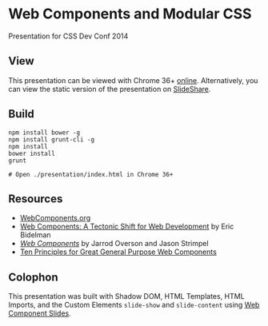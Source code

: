 Web Components and Modular CSS
===========================================

Presentation for CSS Dev Conf 2014

## View

This presentation can be viewed with Chrome 36+ [online](http://andrewrota.github.io/web-components-and-modular-css-presentation/presentation/index.html#0).  Alternatively, you can view the static version of the presentation on [SlideShare](http://www.slideshare.net/andrewrota/web-components-and-modular-css).


## Build

    npm install bower -g
    npm install grunt-cli -g
    npm install
    bower install
    grunt
    
    # Open ./presentation/index.html in Chrome 36+
    
## Resources

* [WebComponents.org](http://webcomponents.org/)
* [Web Components: A Tectonic Shift for Web Development](https://developers.google.com/events/io/sessions/318907648) by Eric Bidelman
* [*Web Components*](http://shop.oreilly.com/product/0636920032922.do) by Jarrod Overson and Jason Strimpel
* [Ten Principles for Great General Purpose Web Components](https://github.com/basic-web-components/components-dev/wiki/Ten-Principles-for-Great-General-Purpose-Web-Components)

## Colophon

This presentation was built with Shadow DOM, HTML Templates, HTML Imports, and the Custom Elements `slide-show` and `slide-content` using [Web Component Slides](https://github.com/andrewrota/web-component-slides).
